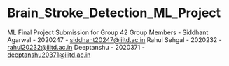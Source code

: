 # Brain_Stroke_Detection_ML_Project
ML Final Project Submission for Group 42
Group Members - 
Siddhant Agarwal - 2020247 - siddhant20247@iiitd.ac.in
Rahul Sehgal - 2020232 - rahul20232@iiitd.ac.in
Deeptanshu - 2020371 - deeptanshu20371@iiitd.ac.in
